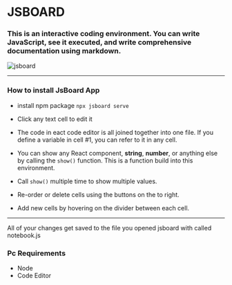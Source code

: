 # JSBOARD

### This is an interactive coding environment. You can write JavaScript, see it executed, and write comprehensive documentation using markdown.
![jsboard](https://user-images.githubusercontent.com/36708180/135358689-6f4e6c8b-cefe-481b-9117-6d4243b81f7a.png)

---

### How to install JsBoard App
- install npm package `npx jsboard serve`

- Click any text cell to edit it
- The code in eact code editor is all joined together into one file. If you define a variable in cell #1, you can refer to it in any cell.
- You can show any React component, **string**, **number**, or anything else by calling the `show()` function. This is a function build into this environment.
- Call `show()` multiple time to show multiple values.
- Re-order or delete cells using the buttons on the to right.
- Add new cells by hovering on the divider between each cell.

---

All of your changes get saved to the file you opened jsboard with called notebook.js

### Pc Requirements
- Node
- Code Editor
